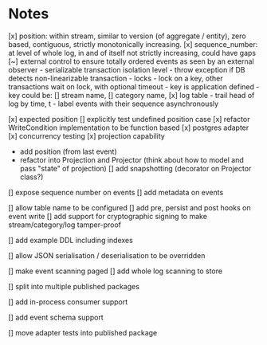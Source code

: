 Notes
=====

[x] position: within stream, similar to version (of aggregate / entity),
  zero based, contiguous, strictly monotonically increasing.
[x] sequence_number: at level of whole log, in and of itself not strictly 
  increasing, could have gaps
[~] external control to ensure totally ordered events as seen by an external
  observer
    - serializable transaction isolation level - throw exception if DB detects
      non-linearizable transaction
    - locks - lock on a key, other transactions wait on lock, with
      optional timeout
       - key is application defined
       - key could be: 
         [] stream name, 
         [] category name, 
         [x] log table
    - trail head of log by time, t
    - label events with their sequence asynchronously

[x] expected position
  [] explicitly test undefined position case
  [x] refactor WriteCondition implementation to be function based
[x] postgres adapter
[x] concurrency testing
[x] projection capability
  - add position (from last event)
  - refactor into Projection and Projector (think about how to model and pass 
    "state" of projection)
[] add snapshotting (decorator on Projector class?)

[] expose sequence number on events
[] add metadata on events

[] allow table name to be configured
[] add pre, persist and post hooks on event write
[] add support for cryptographic signing to make stream/category/log 
   tamper-proof

[] add example DDL including indexes

[] allow JSON serialisation / deserialisation to be overridden

[] make event scanning paged
[] add whole log scanning to store

[] split into multiple published packages

[] add in-process consumer support

[] add event schema support

[] move adapter tests into published package
